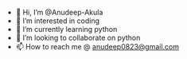 - 👋 Hi, I’m @Anudeep-Akula
- 👀 I’m interested in coding
- 🌱 I’m currently learning python
- 💞️ I’m looking to collaborate on python
- 📫 How to reach me @ anudeep0823@gmail.com

<!---
Anudeep-Akula/Anudeep-Akula is a ✨ special ✨ repository because its `README.md` (this file) appears on your GitHub profile.
You can click the Preview link to take a look at your changes.
--->
